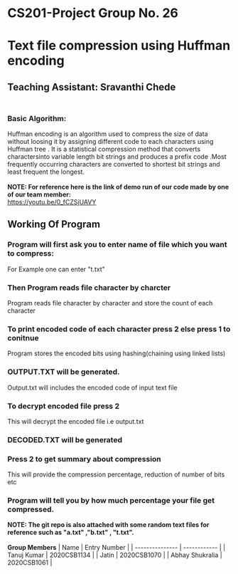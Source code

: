 # CS201-Project Group No. 26
# Text file compression using Huffman encoding<br />
## **Teaching Assistant**: Sravanthi Chede<br /><br />
### Basic Algorithm:<br />
Huffman encoding is an algorithm used to compress the size of data without loosing it by assigning different code to each characters using Huffman tree . It is a statistical compression method that converts charactersinto variable length bit strings and produces a prefix code .Most frequently occurring characters are converted to shortest bit strings and least frequent the longest.<br /><br />
**NOTE: For reference here is the link of demo run of our code made by one of our team member:<br />**
https://youtu.be/0_fCZSjUAVY <br />
## Working Of Program<br />
### Program will first ask you to enter name of file which you want to compress: <br />
For Example one can enter "t.txt"<br />
### Then Program reads file character by charcter<br />
Program reads file character by character and store the count of each  character <br />
### To print encoded code of each character press 2 else press 1 to conitnue <br />
Program stores the encoded bits using hashing(chaining using linked lists)<br />
### OUTPUT.TXT  will be generated.<br />
Output.txt will includes the encoded code of input text file <br />
### To decrypt encoded file press 2<br />
This will decrypt the encoded file i.e output.txt<br />
### DECODED.TXT will be generated<br />
### Press 2 to get summary about compression<br />
This will provide the compression percentage, reduction of number of bits etc <br />
### Program will tell you by how much percentage your file get compressed.<br />
**NOTE: The git repo is also attached with some random text files for reference such as "a.txt" ,"b.txt" , "t.txt".<br /><br />**
**Group Members**
| Name            | Entry Number |
| --------------- | ------------ |
| Tanuj Kumar | 2020CSB1134  |
| Jatin | 2020CSB1070  |
| Abhay Shukralia | 2020CSB1061 |
